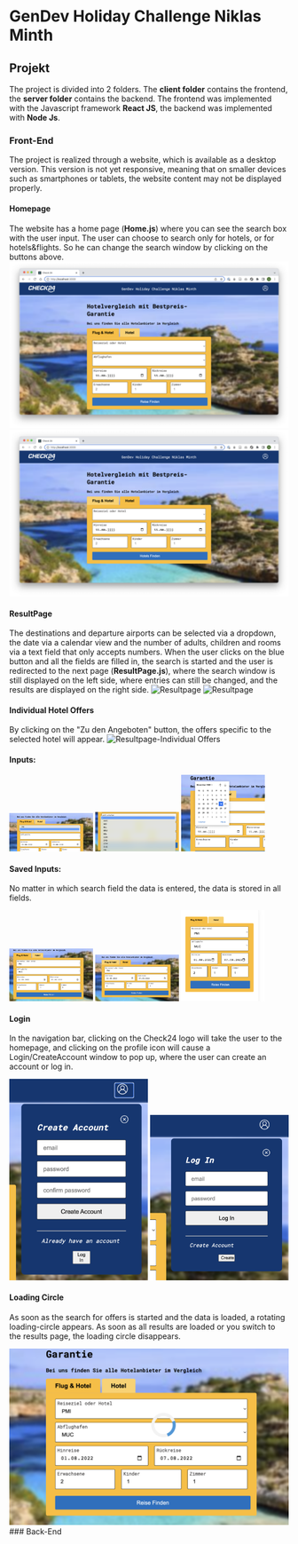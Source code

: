 # GenDev Holiday Challenge Niklas Minth


## Projekt
The project is divided into 2 folders. The **client folder** contains the frontend, the **server folder** contains the backend.
The frontend was implemented with the Javascript framework **React JS**, the backend was implemented with **Node Js**.

### Front-End
The project is realized through a website, which is available as a desktop version. This version is not yet responsive, meaning that on smaller devices such as smartphones or tablets, the website content may not be displayed properly.

#### Homepage
The website has a home page (**Home.js**) where you can see the search box with the user input. The user can choose to search only for hotels, or for hotels&flights. So he can change the search window by clicking on the buttons above.
![Homepage-Flug&Hotel-SearchWindow](./README-IMAGES/Home-FH.png)
![Homepage-Hotel-SearchWindow](./README-IMAGES/Home-H.png)


#### ResultPage
The destinations and departure airports can be selected via a dropdown, the date via a calendar view and the number of adults, children and rooms via a text field that only accepts numbers. When the user clicks on the blue button and all the fields are filled in, the search is started and the user is redirected to the next page (**ResultPage.js**), where the search window is still displayed on the left side, where entries can still be changed, and the results are displayed on the right side.
![Resultpage](.README-IMAGES/Results-FH.png)
![Resultpage](.README-IMAGES/Results-H.png)

#### Individual Hotel Offers
By clicking on the "Zu den Angeboten" button, the offers specific to the selected hotel will appear.
![Resultpage-Individual Offers](.README-IMAGES/Offers.png)
#### Inputs:
<div display='flex'>
<img src='./README-IMAGES/Input-Destination.png' width='30%'>
<img src='./README-IMAGES/Input-Departure.png' width='30%'>
<img src='./README-IMAGES/Input-Date.png' width='30%'>
</div>


#### Saved Inputs:
No matter in which search field the data is entered, the data is stored in all fields.
<div display='flex'>
<img src='./README-IMAGES/Input-Saved.png' width='30%'>
<img src='./README-IMAGES/Input-Saved-H.png' width='30%'>
<img src='./README-IMAGES/Input-Saved-R.png' width='30%'>
</div>


#### Login
In the navigation bar, clicking on the Check24 logo will take the user to the homepage, and clicking on the profile icon will cause a Login/CreateAccount window to pop up, where the user can create an account or log in.
<div display='flex'>
<img src='./README-IMAGES/CreateAccount.png' width='250px'>
<img src='./README-IMAGES/LogIn.png' width='250px'>
</div>


#### Loading Circle
As soon as the search for offers is started and the data is loaded, a rotating loading-circle appears. As soon as all results are loaded or you switch to the results page, the loading circle disappears.

<img src='./README-IMAGES/Loader.png'>
### Back-End


